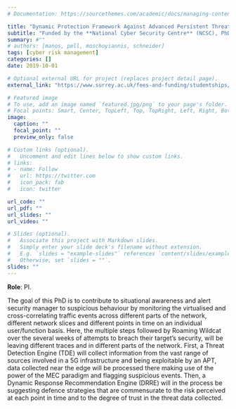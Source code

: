 ```yaml
---
# Documentation: https://sourcethemes.com/academic/docs/managing-content/

title: "Dynamic Protection Framework Against Advanced Persistent Threats in 5G Networks"
subtitle: "Funded by the **National Cyber Security Centre** (NCSC), PhD studentship, 2019-2022."
summary: #""
# authors: [manos, pell, moschoyiannis, schneider]
tags: [cyber risk management]
categories: []
date: 2019-10-01

# Optional external URL for project (replaces project detail page).
external_link: "https://www.surrey.ac.uk/fees-and-funding/studentships/dynamic-protection-framework-against-advanced-persistent-threats-5g"

# Featured image
# To use, add an image named `featured.jpg/png` to your page's folder.
# Focal points: Smart, Center, TopLeft, Top, TopRight, Left, Right, BottomLeft, Bottom, BottomRight.
image:
  caption: ""
  focal_point: ""
  preview_only: false

# Custom links (optional).
#   Uncomment and edit lines below to show custom links.
# links:
# - name: Follow
#   url: https://twitter.com
#   icon_pack: fab
#   icon: twitter

url_code: ""
url_pdf: ""
url_slides: ""
url_video: ""

# Slides (optional).
#   Associate this project with Markdown slides.
#   Simply enter your slide deck's filename without extension.
#   E.g. `slides = "example-slides"` references `content/slides/example-slides.md`.
#   Otherwise, set `slides = ""`.
slides: ""
---
```

<!-- **Budget**: £114,402 (University of Surrey) -->
**Role**: PI.

The goal of this PhD is to contribute to situational awareness and alert security manager to suspicious behaviour by monitoring the virtualised and cross-correlating traffic events across different parts of the network, different network slices and different points in time on an individual user/function basis. Here, the multiple steps followed by Roaming Wildcat over the several weeks of attempts to breach their target’s security, will be leaving different traces and in different parts of the network. First, a Threat Detection Engine (TDE) will collect information from the vast range of sources involved in a 5G infrastructure and being exploitable by an APT, data collected near the edge will be processed there making use of the power of the MEC paradigm and flagging suspicious events. Then, a Dynamic Response Recommendation Engine (DRRE) will in the process be suggesting defence strategies that are commensurate to the risk perceived at each point in time and to the degree of trust in the threat data collected.
